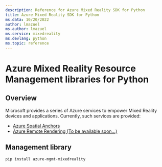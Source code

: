 ```yaml
---
description: Reference for Azure Mixed Reality SDK for Python
title: Azure Mixed Reality SDK for Python
ms.data: 10/20/2022
author: lmazuel
ms.author: lmazuel
ms.service: mixedreality
ms.devlang: python
ms.topic: reference
---
```

# Azure Mixed Reality Resource Management libraries for Python

## Overview

Microsoft provides a series of Azure services to empower Mixed Reality devices and applications. Currently, such services are provided:

* [Azure Spatial Anchors](https://azure.microsoft.com/en-us/services/spatial-anchors/)
* [Azure Remote Rendering (To be available soon...)](https://azure.microsoft.com/en-us/services/remote-rendering/)

## Management library
```bash
pip install azure-mgmt-mixedreality
```